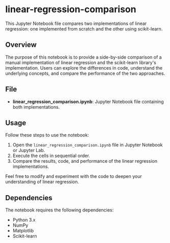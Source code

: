 # linear-regression-comparison

This Jupyter Notebook file compares two implementations of linear regression: one implemented from scratch and the other using scikit-learn.

## Overview

The purpose of this notebook is to provide a side-by-side comparison of a manual implementation of linear regression and the scikit-learn library's implementation. Users can explore the differences in code, understand the underlying concepts, and compare the performance of the two approaches.

## File

- **linear_regression_comparison.ipynb**: Jupyter Notebook file containing both implementations.

## Usage

Follow these steps to use the notebook:

1. Open the `linear_regression_comparison.ipynb` file in Jupyter Notebook or Jupyter Lab.
2. Execute the cells in sequential order.
3. Compare the results, code, and performance of the linear regression implementations.

Feel free to modify and experiment with the code to deepen your understanding of linear regression.

## Dependencies

The notebook requires the following dependencies:

- Python 3.x
- NumPy
- Matplotlib
- Scikit-learn
